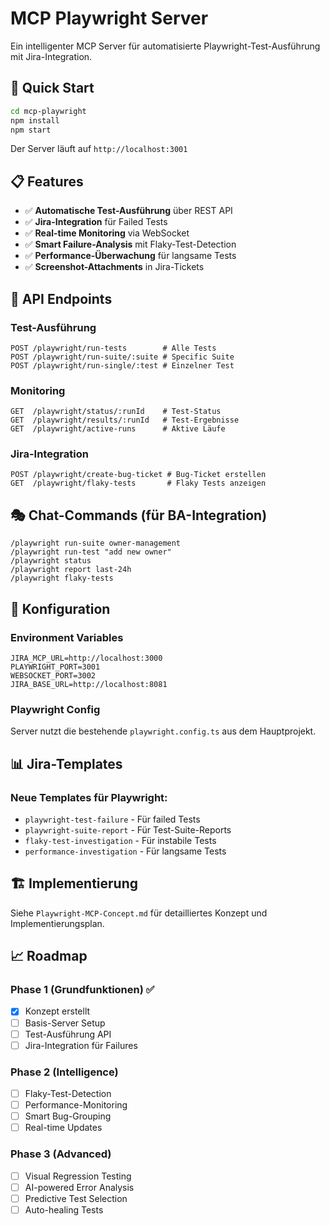# MCP Playwright Server

Ein intelligenter MCP Server für automatisierte Playwright-Test-Ausführung mit Jira-Integration.

## 🚀 Quick Start

```bash
cd mcp-playwright
npm install
npm start
```

Der Server läuft auf `http://localhost:3001`

## 📋 Features

- ✅ **Automatische Test-Ausführung** über REST API
- ✅ **Jira-Integration** für Failed Tests
- ✅ **Real-time Monitoring** via WebSocket
- ✅ **Smart Failure-Analysis** mit Flaky-Test-Detection
- ✅ **Performance-Überwachung** für langsame Tests
- ✅ **Screenshot-Attachments** in Jira-Tickets

## 🔗 API Endpoints

### Test-Ausführung
```
POST /playwright/run-tests        # Alle Tests
POST /playwright/run-suite/:suite # Specific Suite
POST /playwright/run-single/:test # Einzelner Test
```

### Monitoring
```
GET  /playwright/status/:runId    # Test-Status
GET  /playwright/results/:runId   # Test-Ergebnisse
GET  /playwright/active-runs      # Aktive Läufe
```

### Jira-Integration
```
POST /playwright/create-bug-ticket # Bug-Ticket erstellen
GET  /playwright/flaky-tests       # Flaky Tests anzeigen
```

## 🎭 Chat-Commands (für BA-Integration)

```
/playwright run-suite owner-management
/playwright run-test "add new owner"
/playwright status
/playwright report last-24h
/playwright flaky-tests
```

## 🔧 Konfiguration

### Environment Variables
```env
JIRA_MCP_URL=http://localhost:3000
PLAYWRIGHT_PORT=3001
WEBSOCKET_PORT=3002
JIRA_BASE_URL=http://localhost:8081
```

### Playwright Config
Server nutzt die bestehende `playwright.config.ts` aus dem Hauptprojekt.

## 📊 Jira-Templates

### Neue Templates für Playwright:
- `playwright-test-failure` - Für failed Tests
- `playwright-suite-report` - Für Test-Suite-Reports
- `flaky-test-investigation` - Für instabile Tests
- `performance-investigation` - Für langsame Tests

## 🏗️ Implementierung

Siehe `Playwright-MCP-Concept.md` für detailliertes Konzept und Implementierungsplan.

## 📈 Roadmap

### Phase 1 (Grundfunktionen) ✅
- [x] Konzept erstellt
- [ ] Basis-Server Setup
- [ ] Test-Ausführung API
- [ ] Jira-Integration für Failures

### Phase 2 (Intelligence)
- [ ] Flaky-Test-Detection
- [ ] Performance-Monitoring
- [ ] Smart Bug-Grouping
- [ ] Real-time Updates

### Phase 3 (Advanced)
- [ ] Visual Regression Testing
- [ ] AI-powered Error Analysis
- [ ] Predictive Test Selection
- [ ] Auto-healing Tests
